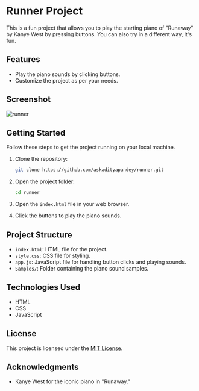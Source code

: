 # Runner Project

This is a fun project that allows you to play the starting piano of "Runaway" by Kanye West by pressing buttons. You can also try in a different way, it's fun.

## Features

- Play the piano sounds by clicking buttons.
- Customize the project as per your needs.
## Screenshot

![runner ](https://github.com/askadityapandey/runner/assets/144938685/2843cc62-cb5c-4745-bc0b-9f45f87a3a4a)

## Getting Started

Follow these steps to get the project running on your local machine.

1. Clone the repository:

    ```bash
    git clone https://github.com/askadityapandey/runner.git
    ```

2. Open the project folder:

    ```bash
    cd runner
    ```

3. Open the `index.html` file in your web browser.

4. Click the buttons to play the piano sounds.

## Project Structure

- `index.html`: HTML file for the project.
- `style.css`: CSS file for styling.
- `app.js`: JavaScript file for handling button clicks and playing sounds.
- `Samples/`: Folder containing the piano sound samples.

## Technologies Used

- HTML
- CSS
- JavaScript

## License

This project is licensed under the [MIT License](LICENSE).

## Acknowledgments

- Kanye West for the iconic piano in "Runaway."

